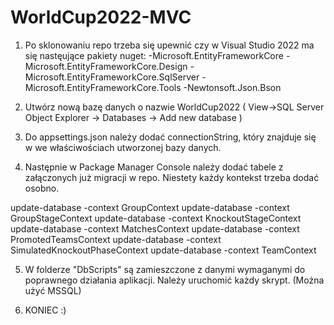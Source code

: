 # WorldCup2022-MVC
1. Po sklonowaniu repo trzeba się upewnić czy w Visual Studio 2022 ma się nastęujące pakiety nuget:
   -Microsoft.EntityFrameworkCore
   -Microsoft.EntityFrameworkCore.Design
   -Microsoft.EntityFrameworkCore.SqlServer
   -Microsoft.EntityFrameworkCore.Tools
   -Newtonsoft.Json.Bson
   
 2. Utwórz nową bazę danych o nazwie WorldCup2022 (
 View->SQL Server Object Explorer -> Databases -> Add new database
 )
 3. Do appsettings.json należy dodać connectionString, który znajduje się w we właściwościach utworzonej bazy danych.
 4. Następnie w Package Manager Console należy dodać tabele z załączonych już migracji w repo. Niestety każdy kontekst trzeba dodać osobno.

update-database -context GroupContext
update-database -context GroupStageContext
update-database -context KnockoutStageContext
update-database -context MatchesContext
update-database -context PromotedTeamsContext
update-database -context SimulatedKnockoutPhaseContext
update-database -context TeamContext

5. W folderze "DbScripts" są zamieszczone z danymi wymaganymi do poprawnego działania aplikacji. Należy uruchomić każdy skrypt. (Można użyć MSSQL)

   
6. KONIEC :)
